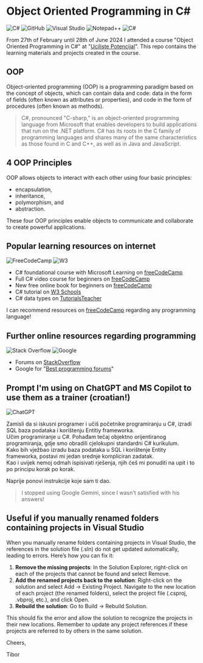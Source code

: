 # Object Oriented Programming in C#

![C#](https://img.shields.io/badge/c%23-%23239120.svg?style=for-the-badge&logo=csharp&logoColor=white) ![GitHub](https://img.shields.io/badge/github-%23121011.svg?style=for-the-badge&logo=github&logoColor=white) ![Visual Studio](https://img.shields.io/badge/Visual%20Studio-5C2D91.svg?style=for-the-badge&logo=visual-studio&logoColor=white) ![Notepad++](https://img.shields.io/badge/Notepad++-90E59A.svg?style=for-the-badge&logo=notepad%2b%2b&logoColor=black)
![C#](https://img.shields.io/badge/c%23-%23239120.svg?style=for-the-badge&logo=csharp&logoColor=white)

From 27th of February until 28th of June 2024 I attended a course "Object Oriented Programming in C#" at "[Uciliste Potencijal](https://ucilistepotencijal.hr/)". This repo contains the learning materials and projects created in the course.

## OOP

Object-oriented programming (OOP) is a programming paradigm based on the concept of objects, which can contain data and code: data in the form of fields (often known as attributes or properties), and code in the form of procedures (often known as methods).

> C#, pronounced "C-sharp," is an object-oriented programming language from Microsoft that enables developers to build applications that run on the .NET platform. C# has its roots in the C family of programming languages and shares many of the same characteristics as those found in C and C++, as well as in Java and JavaScript.

## 4 OOP Principles

OOP allows objects to interact with each other using four basic principles:

- encapsulation,
- inheritance,
- polymorphism, and
- abstraction.

These four OOP principles enable objects to communicate and collaborate to create powerful applications.

## Popular learning resources on internet

![FreeCodeCamp](https://img.shields.io/badge/Freecodecamp-%23123.svg?&style=for-the-badge&logo=freecodecamp&logoColor=green) ![W3](https://img.shields.io/badge/W3Schools-04AA6D?style=for-the-badge&logo=W3Schools&logoColor=white)

- C# foundational course with Microsoft Learning on [freeCodeCamp](https://www.freecodecamp.org/learn/foundational-c-sharp-with-microsoft/)
- Full C# video course for beginners on [freeCodeCamp](https://www.freecodecamp.org/news/c-sharp-tutorial-for-beginners/)
- New free online book for beginners on [freeCodeCamp](https://www.freecodecamp.org/news/learn-csharp-book/)
- C# tutorial on [W3 Schools](https://www.w3schools.com/cs/index.php)
- C# data types on [TutorialsTeacher](https://www.tutorialsteacher.com/csharp/csharp-data-types)

I can recommend resources on [freeCodeCamp](https://www.freecodecamp.org/news/about/) regarding any programming language!

## Further online resources regarding programming

![Stack Overflow](https://img.shields.io/badge/-Stackoverflow-FE7A16?style=for-the-badge&logo=stack-overflow&logoColor=white)
![Google](https://img.shields.io/badge/google-4285F4?style=for-the-badge&logo=google&logoColor=white)

- Forums on [StackOverflow](https://stackoverflow.com/questions)
- Google for "[Best programming forums](https://www.google.com/search?q=best+programming+forums)"

## Prompt I'm using on ChatGPT and MS Copilot to use them as a trainer (croatian!)

![ChatGPT](https://img.shields.io/badge/chatGPT-74aa9c?style=for-the-badge&logo=openai&logoColor=white)

Zamisli da si iskusni programer i učiš početnike programiranju u C#, izradi SQL baza podataka i korištenju Entitiy frameworka.  
Učim programiranje u C#. Pohađam tečaj objektno orijentiranog programiranja, gdje smo obradili cjelokupni standardni C# kurikulum.  
Kako bih vježbao izradu baza podataka u SQL i korištenje Entity frameworka, postavi mi jedan srednje kompliciran zadatak.  
Kao i uvijek nemoj odmah ispisivati rješenja, njih ćeš mi ponuditi na upit i to po principu korak po korak.  

Naprije ponovi instrukcije koje sam ti dao.  

> I stopped using Google Gemini, since I wasn't satisfied with his answers!

## Useful if you manually renamed folders containing projects in Visual Studio

When you manually rename folders containing projects in Visual Studio, the references in the solution file (.sln) do not get updated automatically, leading to errors. Here’s how you can fix it:

1. **Remove the missing projects**: In the Solution Explorer, right-click on each of the projects that cannot be found and select Remove.
2. **Add the renamed projects back to the solution**: Right-click on the solution and select Add -> Existing Project. Navigate to the new location of each project (the renamed folders), select the project file (.csproj, .vbproj, etc.), and click Open.
3. **Rebuild the solution**: Go to Build -> Rebuild Solution.

This should fix the error and allow the solution to recognize the projects in their new locations. Remember to update any project references if these projects are referred to by others in the same solution.

Cheers,

Tibor
